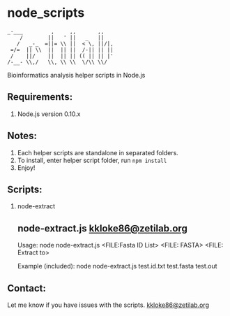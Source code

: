 node_scripts
============

    _-___         ,     ,,       ,,
        /        ||   ' ||   _   ||
       /   _-_  =||= \\ ||  < \, ||/|,
     =/=  || \\  ||  || ||  /-|| || ||
     /    ||/    ||  || || (( || || |'
    /-__- \\,/   \\, \\ \\  \/\\ \\/

Bioinformatics analysis helper scripts in Node.js


Requirements:
-------------
1. Node.js version 0.10.x


Notes:
-----
1. Each helper scripts are standalone in separated folders.
2. To install, enter helper script folder, run `npm install`
3. Enjoy!

Scripts:
--------
1. node-extract

    node-extract.js <kkloke86@zetilab.org>
    --------------------------------------------
    Usage:
    node node-extract.js <FILE:Fasta ID List> <FILE: FASTA> <FILE: Extract to>
    
    Example (included):
    node node-extract.js test.id.txt test.fasta test.out

Contact:
--------
Let me know if you have issues with the scripts. <kkloke86@zetilab.org>
